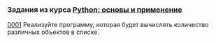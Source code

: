 ### Задания из курса [Python: основы и применение](https://stepik.org/course/512)  
  
[0001](src/0001.py) Реализуйте программу, которая будет вычислять количество различных объектов в списке.  